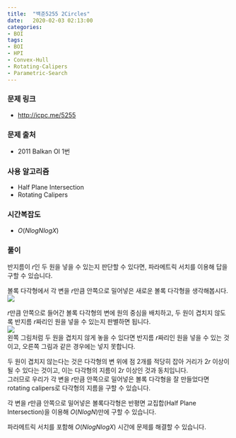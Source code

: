 ```yaml
---
title:  "백준5255 2Circles"
date:   2020-02-03 02:13:00
categories:
- BOI
tags:
- BOI
- HPI
- Convex-Hull
- Rotating-Calipers
- Parametric-Search
---
```


### 문제 링크
* http://icpc.me/5255

### 문제 출처
* 2011 Balkan OI 1번

### 사용 알고리즘
* Half Plane Intersection
* Rotating Calipers

### 시간복잡도
* $O(N log N log X)$

### 풀이
반지름이 $r$인 두 원을 넣을 수 있는지 판단할 수 있다면, 파라메트릭 서치를 이용해 답을 구할 수 있습니다.

볼록 다각형에서 각 변을 $r$만큼 안쪽으로 밀어넣은 새로운 볼록 다각형을 생각해봅시다.<br>
![](https://i.imgur.com/Z7WJmCR.png)

$r$만큼 안쪽으로 들어간 볼록 다각형의 변에 원의 중심을 배치하고, 두 원이 겹치지 않도록 반지름 $r$짜리인 원을 넣을 수 있는지 판별하면 됩니다.<Br>
![](https://i.imgur.com/wjntsiW.png)<br>
왼쪽 그림처럼 두 원을 겹치지 않게 놓을 수 있다면 반지름 $r$짜리인 원을 넣을 수 있는 것이고, 오른쪽 그림과 같은 경우에는 넣지 못합니다.

두 원이 겹치지 않는다는 것은 다각형의 변 위에 점 2개를 적당히 잡아 거리가 $2r$ 이상이 될 수 있다는 것이고, 이는 다각형의 지름이 $2r$ 이상인 것과 동치입니다.<br>
그러므로 우리가 각 변을 $r$만큼 안쪽으로 밀어넣은 볼록 다각형을 잘 만들었다면 rotating calipers로 다각형의 지름을 구할 수 있습니다.

각 변을 $r$만큼 안쪽으로 밀어넣은 볼록다각형은 반평면 교집합(Half Plane Intersection)을 이용해 $O(N log N)$만에 구할 수 있습니다.

파라메트릭 서치를 포함해 $O(N log N log X)$ 시간에 문제를 해결할 수 있습니다.

